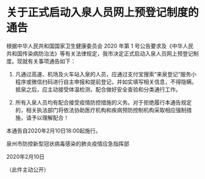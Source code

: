 # 关于正式启动入泉人员网上预登记制度的通告

根据中华人民共和国国家卫生健康委员会 2020 年第 1 号公告要求及《中华人民共和国传染病防治法》等有关法律规定，我市决定正式启动入泉人员网上预登记制度。现就有关事项通告如下：

1. 凡通过高速、机场及火车站入泉的人员，应通过支付宝搜索“来泉登记”服务小程序或微信扫码进行自主申报和提前登记，并如实填写相关信息，不得隐瞒。抵泉之后，应主动接受体温检测，配合做好安全查验和分类通行工作。

2. 所有入泉人员均有配合接受疫情防控措施的义务。对于拒绝履行本通告规定的，相关执法部门将依法协助医疗机构和疾病预防控制机构采取相应强制措施，请予以理解配合！

本通告自2020年2月10日18:00起施行。

泉州市防控新型冠状病毒感染的肺炎疫情应急指挥部

2020年2月10日 

（此件主动公开）

